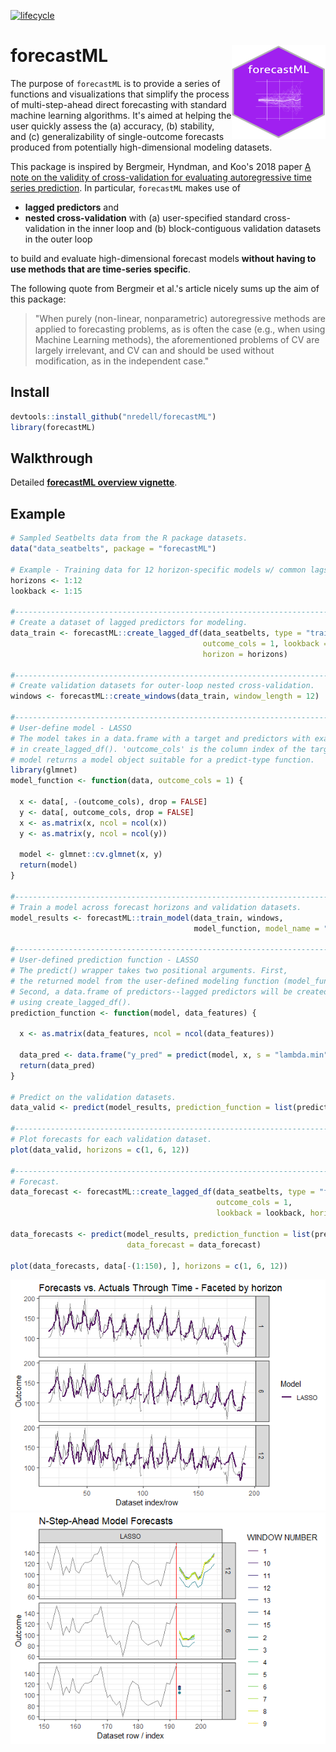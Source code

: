 [![lifecycle](https://img.shields.io/badge/lifecycle-experimental-orange.svg)](https://www.tidyverse.org/lifecycle/#experimental)

# forecastML <img src="forecastML_logo.png" alt="forecastML logo" align="right" width="150" height="150" style="display: inline-block;">

The purpose of `forecastML` is to provide a series of functions and visualizations that simplify the process of 
multi-step-ahead direct forecasting with standard machine learning algorithms. It's aimed at 
helping the user quickly assess the (a) accuracy, (b) stability, and (c) generalizability of single-outcome forecasts 
produced from potentially high-dimensional modeling datasets.

This package is inspired by Bergmeir, Hyndman, and Koo's 2018 paper 
[A note on the validity of cross-validation for evaluating autoregressive time series prediction](https://robjhyndman.com/papers/cv-wp.pdf). 
In particular, `forecastML` makes use of 

* **lagged predictors** and 
* **nested cross-validation** with (a) user-specified standard cross-validation in the inner loop and (b) block-contiguous validation 
datasets in the outer loop

to build and evaluate high-dimensional forecast models **without having to use methods that are time-series specific**. 

The following quote from Bergmeir et al.'s article nicely sums up the aim of this package:

> "When purely (non-linear, nonparametric) autoregressive methods are applied to forecasting problems, as is often the case
> (e.g., when using Machine Learning methods), the aforementioned problems of CV are largely
> irrelevant, and CV can and should be used without modification, as in the independent case."

## Install

``` r
devtools::install_github("nredell/forecastML")
library(forecastML)
```
## Walkthrough

Detailed **[forecastML overview vignette](https://nredell.github.io/data_science_blog/forecastML/)**.

## Example

``` r
# Sampled Seatbelts data from the R package datasets.
data("data_seatbelts", package = "forecastML")

# Example - Training data for 12 horizon-specific models w/ common lags per predictor.
horizons <- 1:12
lookback <- 1:15

#------------------------------------------------------------------------------
# Create a dataset of lagged predictors for modeling.
data_train <- forecastML::create_lagged_df(data_seatbelts, type = "train", 
                                           outcome_cols = 1, lookback = lookback, 
                                           horizon = horizons)

#------------------------------------------------------------------------------
# Create validation datasets for outer-loop nested cross-validation.
windows <- forecastML::create_windows(data_train, window_length = 12)

#------------------------------------------------------------------------------
# User-define model - LASSO
# The model takes in a data.frame with a target and predictors with exactly the same format as
# in create_lagged_df(). 'outcome_cols' is the column index of the target. The
# model returns a model object suitable for a predict-type function.
library(glmnet)
model_function <- function(data, outcome_cols = 1) {

  x <- data[, -(outcome_cols), drop = FALSE]
  y <- data[, outcome_cols, drop = FALSE]
  x <- as.matrix(x, ncol = ncol(x))
  y <- as.matrix(y, ncol = ncol(y))

  model <- glmnet::cv.glmnet(x, y)
  return(model)
}

#------------------------------------------------------------------------------
# Train a model across forecast horizons and validation datasets.
model_results <- forecastML::train_model(data_train, windows,
                                         model_function, model_name = "LASSO")
                                         
#------------------------------------------------------------------------------
# User-defined prediction function - LASSO
# The predict() wrapper takes two positional arguments. First,
# the returned model from the user-defined modeling function (model_function() above).
# Second, a data.frame of predictors--lagged predictors will be created automatically
# using create_lagged_df().
prediction_function <- function(model, data_features) {

  x <- as.matrix(data_features, ncol = ncol(data_features))

  data_pred <- data.frame("y_pred" = predict(model, x, s = "lambda.min"))
  return(data_pred)
}

# Predict on the validation datasets.
data_valid <- predict(model_results, prediction_function = list(prediction_function))

#------------------------------------------------------------------------------
# Plot forecasts for each validation dataset.
plot(data_valid, horizons = c(1, 6, 12))

#------------------------------------------------------------------------------
# Forecast.
data_forecast <- forecastML::create_lagged_df(data_seatbelts, type = "forecast", 
                                              outcome_cols = 1,
                                              lookback = lookback, horizons = horizons)
                                              
data_forecasts <- predict(model_results, prediction_function = list(prediction_function),
                          data_forecast = data_forecast)
                          
plot(data_forecasts, data[-(1:150), ], horizons = c(1, 6, 12))
```
![](./validation_data_forecasts.png)
![](./forecasts.png)


